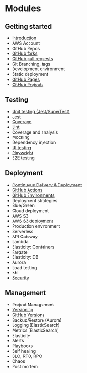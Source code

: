 # Modules

## Getting started

- [Introduction](introduction/introduction.md)
- AWS Account
- GitHub Repos
- [GitHub forks](gitHubForks/gitHubForks.md)
- [GitHub pull requests](gitHubPullRequests/gitHubPullRequests.md)
- Git Branching, tags
- Development environment
- Static deployment
- [GitHub Pages](gitHubPages/gitHubPages.md)
- [GitHub Projects](gitHubProjects/gitHubProjects.md)

## Testing

- [Unit testing (Jest/SuperTest)](unitTesting/unitTesting.md)
- [Jest](jest/jest.md)
- [Coverage](coverage/coverage.md)
- [Lint](lint/lint.md)
- Coverage and analysis
- Mocking
- Dependency injection
- [UI testing](uiTesting/uiTesting.md)
- [Playwright](playwright/playwright.md)
- E2E testing

## Deployment

- [Continuous Delivery & Deployment](continuousDeliveryDeployment/continuousDeliveryDeployment.md)
- [GitHub Actions](gitHubActions/gitHubActions.md)
- [GitHub Environments](gitHubEnvironments/gitHubEnvironments.md)
- Deployment strategies
- Blue/Green
- Cloud deployment
- AWS S3
- [AWS S3 deployment](awsS3Deployment/awsS3Deployment.md)
- Production environment
- Serverless
- API Gateway
- Lambda
- Elasticity: Containers
- Fargate
- Elasticity: DB
- Aurora
- Load testing
- K6
- [Security](security/security.md)

## Management

- Project Management
- [Versioning](versioning/versioning.md)
- [GitHub Versions](gitHubVersions/gitHubVersions.md)
- Backup/Restore (Aurora)
- Logging (ElasticSearch)
- Metrics (ElasticSearch)
- Elasticity
- Alerts
- Playbooks
- Self healing
- SLO, RTO, RPO
- Chaos
- Post mortem
